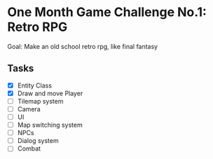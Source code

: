 # One Month Game Challenge No.1: Retro RPG

Goal: Make an old school retro rpg, like final fantasy

## Tasks

- [x] Entity Class
- [x] Draw and move Player
- [ ] Tilemap system
- [ ] Camera
- [ ] UI
- [ ] Map switching system
- [ ] NPCs
- [ ] Dialog system
- [ ] Combat